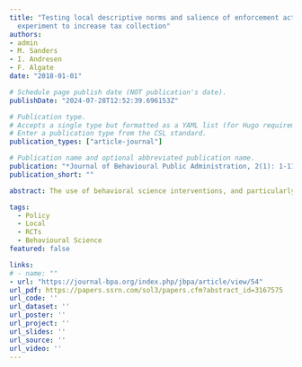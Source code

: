 ```yaml
---
title: "Testing local descriptive norms and salience of enforcement action: A field
  experiment to increase tax collection"
authors:
- admin
- M. Sanders
- I. Andresen
- F. Algate
date: "2018-01-01"

# Schedule page publish date (NOT publication's date).
publishDate: "2024-07-28T12:52:39.696153Z"

# Publication type.
# Accepts a single type but formatted as a YAML list (for Hugo requirements).
# Enter a publication type from the CSL standard.
publication_types: ["article-journal"]

# Publication name and optional abbreviated publication name.
publication: "*Journal of Behavioural Public Administration, 2(1): 1-11*"
publication_short: ""

abstract: The use of behavioral science interventions, and particularly social norms, in tax compliance is a growing industry for scholars and practitioners alike in recent years. However, the causal mechanism of these interventions is unknown, where effects could be explained by a pro-social desire to support one’s community, conditional cooperation, desire to conform, or fear of reprisals. We conduct a field experiment in local government taxation in the United Kingdom which tests the effectiveness of a social (descriptive) norm against a control condition and against messages that highlight the enforcement process. The social norm outperforms enforcement salience, suggesting that this explanation, although more powerful than the control, does not fully explain compliance effects. This study further provides evidence that social norm type interventions can be effective at the subnational level, a context where previous work has shown they may produce null effects.

tags:
  - Policy
  - Local
  - RCTs
  - Behavioural Science
featured: false

links:
# - name: ""
- url: "https://journal-bpa.org/index.php/jbpa/article/view/54"
url_pdf: https://papers.ssrn.com/sol3/papers.cfm?abstract_id=3167575
url_code: ''
url_dataset: ''
url_poster: ''
url_project: ''
url_slides: ''
url_source: ''
url_video: ''
---
```

